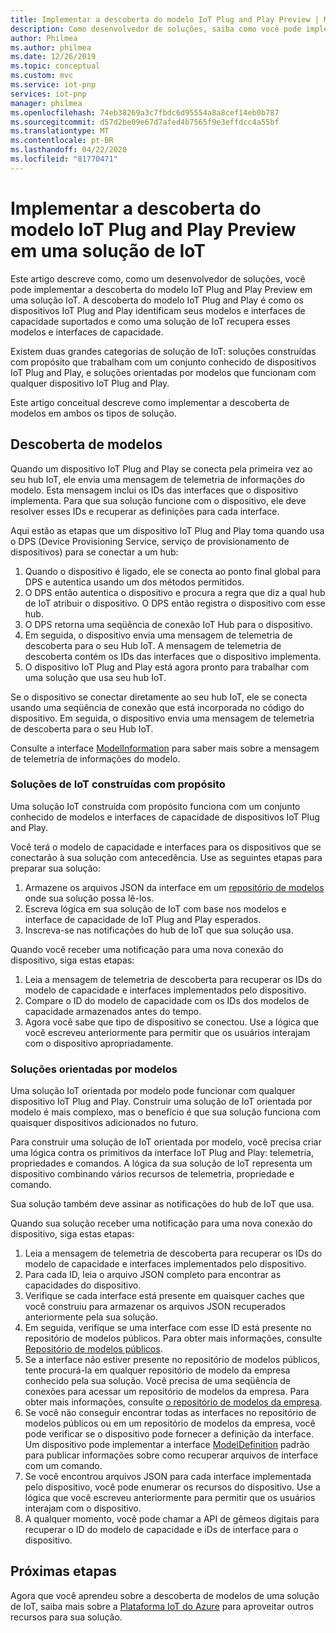 ```yaml
---
title: Implementar a descoberta do modelo IoT Plug and Play Preview | Microsoft Docs
description: Como desenvolvedor de soluções, saiba como você pode implementar a descoberta do modelo IoT Plug and Play em sua solução.
author: Philmea
ms.author: philmea
ms.date: 12/26/2019
ms.topic: conceptual
ms.custom: mvc
ms.service: iot-pnp
services: iot-pnp
manager: philmea
ms.openlocfilehash: 74eb38269a3c7fbdc6d95554a8a8cef14eb0b787
ms.sourcegitcommit: d57d2be09e67d7afed4b7565f9e3effdcc4a55bf
ms.translationtype: MT
ms.contentlocale: pt-BR
ms.lasthandoff: 04/22/2020
ms.locfileid: "81770471"
---
```

# <a name="implement-iot-plug-and-play-preview-model-discovery-in-an-iot-solution"></a>Implementar a descoberta do modelo IoT Plug and Play Preview em uma solução de IoT

Este artigo descreve como, como um desenvolvedor de soluções, você pode implementar a descoberta do modelo IoT Plug and Play Preview em uma solução IoT.  A descoberta do modelo IoT Plug and Play é como os dispositivos IoT Plug and Play identificam seus modelos e interfaces de capacidade suportados e como uma solução de IoT recupera esses modelos e interfaces de capacidade.

Existem duas grandes categorias de solução de IoT: soluções construídas com propósito que trabalham com um conjunto conhecido de dispositivos IoT Plug and Play, e soluções orientadas por modelos que funcionam com qualquer dispositivo IoT Plug and Play.

Este artigo conceitual descreve como implementar a descoberta de modelos em ambos os tipos de solução.

## <a name="model-discovery"></a>Descoberta de modelos

Quando um dispositivo IoT Plug and Play se conecta pela primeira vez ao seu hub IoT, ele envia uma mensagem de telemetria de informações do modelo. Esta mensagem inclui os IDs das interfaces que o dispositivo implementa. Para que sua solução funcione com o dispositivo, ele deve resolver esses IDs e recuperar as definições para cada interface.

Aqui estão as etapas que um dispositivo IoT Plug and Play toma quando usa o DPS (Device Provisioning Service, serviço de provisionamento de dispositivos) para se conectar a um hub:

1. Quando o dispositivo é ligado, ele se conecta ao ponto final global para DPS e autentica usando um dos métodos permitidos.
1. O DPS então autentica o dispositivo e procura a regra que diz a qual hub de IoT atribuir o dispositivo. O DPS então registra o dispositivo com esse hub.
1. O DPS retorna uma seqüência de conexão IoT Hub para o dispositivo.
1. Em seguida, o dispositivo envia uma mensagem de telemetria de descoberta para o seu Hub IoT. A mensagem de telemetria de descoberta contém os IDs das interfaces que o dispositivo implementa.
1. O dispositivo IoT Plug and Play está agora pronto para trabalhar com uma solução que usa seu hub IoT.

Se o dispositivo se conectar diretamente ao seu hub IoT, ele se conecta usando uma seqüência de conexão que está incorporada no código do dispositivo. Em seguida, o dispositivo envia uma mensagem de telemetria de descoberta para o seu Hub IoT.

Consulte a interface [ModelInformation](concepts-common-interfaces.md) para saber mais sobre a mensagem de telemetria de informações do modelo.

### <a name="purpose-built-iot-solutions"></a>Soluções de IoT construídas com propósito

Uma solução IoT construída com propósito funciona com um conjunto conhecido de modelos e interfaces de capacidade de dispositivos IoT Plug and Play.

Você terá o modelo de capacidade e interfaces para os dispositivos que se conectarão à sua solução com antecedência. Use as seguintes etapas para preparar sua solução:

1. Armazene os arquivos JSON da interface em um [repositório de modelos](./howto-manage-models.md) onde sua solução possa lê-los.
1. Escreva lógica em sua solução de IoT com base nos modelos e interface de capacidade de IoT Plug and Play esperados.
1. Inscreva-se nas notificações do hub de IoT que sua solução usa.

Quando você receber uma notificação para uma nova conexão do dispositivo, siga estas etapas:

1. Leia a mensagem de telemetria de descoberta para recuperar os IDs do modelo de capacidade e interfaces implementados pelo dispositivo.
1. Compare o ID do modelo de capacidade com os IDs dos modelos de capacidade armazenados antes do tempo.
1. Agora você sabe que tipo de dispositivo se conectou. Use a lógica que você escreveu anteriormente para permitir que os usuários interajam com o dispositivo apropriadamente.

### <a name="model-driven-solutions"></a>Soluções orientadas por modelos

Uma solução IoT orientada por modelo pode funcionar com qualquer dispositivo IoT Plug and Play. Construir uma solução de IoT orientada por modelo é mais complexo, mas o benefício é que sua solução funciona com quaisquer dispositivos adicionados no futuro.

Para construir uma solução de IoT orientada por modelo, você precisa criar uma lógica contra os primitivos da interface IoT Plug and Play: telemetria, propriedades e comandos. A lógica da sua solução de IoT representa um dispositivo combinando vários recursos de telemetria, propriedade e comando.

Sua solução também deve assinar as notificações do hub de IoT que usa.

Quando sua solução receber uma notificação para uma nova conexão do dispositivo, siga estas etapas:

1. Leia a mensagem de telemetria de descoberta para recuperar os IDs do modelo de capacidade e interfaces implementados pelo dispositivo.
1. Para cada ID, leia o arquivo JSON completo para encontrar as capacidades do dispositivo.
1. Verifique se cada interface está presente em quaisquer caches que você construiu para armazenar os arquivos JSON recuperados anteriormente pela sua solução.
1. Em seguida, verifique se uma interface com esse ID está presente no repositório de modelos públicos. Para obter mais informações, consulte [Repositório de modelos públicos](howto-manage-models.md).
1. Se a interface não estiver presente no repositório de modelos públicos, tente procurá-la em qualquer repositório de modelo da empresa conhecido pela sua solução. Você precisa de uma seqüência de conexões para acessar um repositório de modelos da empresa. Para obter mais informações, consulte [o repositório de modelos da empresa](howto-manage-models.md).
1. Se você não conseguir encontrar todas as interfaces no repositório de modelos públicos ou em um repositório de modelos da empresa, você pode verificar se o dispositivo pode fornecer a definição da interface. Um dispositivo pode implementar a interface [ModelDefinition](concepts-common-interfaces.md) padrão para publicar informações sobre como recuperar arquivos de interface com um comando.
1. Se você encontrou arquivos JSON para cada interface implementada pelo dispositivo, você pode enumerar os recursos do dispositivo. Use a lógica que você escreveu anteriormente para permitir que os usuários interajam com o dispositivo.
1. A qualquer momento, você pode chamar a API de gêmeos digitais para recuperar o ID do modelo de capacidade e iDs de interface para o dispositivo.

## <a name="next-steps"></a>Próximas etapas

Agora que você aprendeu sobre a descoberta de modelos de uma solução de IoT, saiba mais sobre a [Plataforma IoT do Azure](overview-iot-plug-and-play.md) para aproveitar outros recursos para sua solução.

